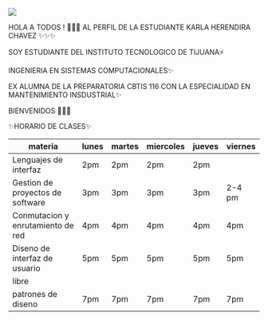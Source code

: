 ![](https://images.cooltext.com/5508848.png)


HOLA A TODOS ! 👋🌱😄 AL PERFIL DE LA ESTUDIANTE  KARLA HERENDIRA CHAVEZ ✨✨✨

SOY ESTUDIANTE DEL INSTITUTO TECNOLOGICO DE TIJUANA⚡ 

INGENIERIA EN SISTEMAS COMPUTACIONALES✨ 

EX ALUMNA DE LA PREPARATORIA CBTIS 116 CON LA ESPECIALIDAD EN MANTENIMIENTO INSDUSTRIAL✨


BIENVENIDOS 💬💬💬



✨HORARIO DE CLASES✨

| materia                           | lunes  | martes  | miercoles  | jueves  | viernes  |
|-----------------------------------|--------|---------|------------|---------|----------|
| Lenguajes de interfaz             | 2pm    | 2pm     | 2pm        | 2pm     |          |
| Gestion de proyectos de software  | 3pm    | 3pm     | 3pm        | 3pm     | 2-4 pm   |
| Conmutacion y enrutamiento de red | 4pm    | 4pm     | 4pm        | 4pm     | 4pm      |
| Diseno de interfaz de usuario     | 5pm    | 5pm     | 5pm        | 5pm     | 5pm      |
| libre                             |        |         |            |         |          |
| patrones de diseno                | 7pm    | 7pm     | 7pm        | 7pm     | 7pm      |

<!--
**karlachavezc/karlachavezc** is a ✨ _special_ ✨ repository because its `README.md` (this file) appears on your GitHub profile.

Here are some ideas to get you started:

- 🔭 I’m currently working on ...
- 🌱 I’m currently learning ...
- 👯 I’m looking to collaborate on ...
- 🤔 I’m looking for help with ...
- 💬 Ask me about ...
- 📫 How to reach me: ...
- 😄 Pronouns: ...
- ⚡ Fun fact: ...
-->
